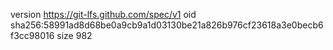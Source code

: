 version https://git-lfs.github.com/spec/v1
oid sha256:58991ad8d68be0a9cb9a1d03130be21a826b976cf23618a3e0becb6f3cc98016
size 982
